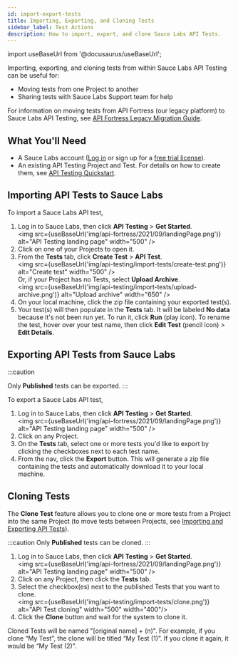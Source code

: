 ```yaml
---
id: import-export-tests
title: Importing, Exporting, and Cloning Tests
sidebar_label: Test Actions
description: How to import, export, and clone Sauce Labs API Tests.
---
```


import useBaseUrl from '@docusaurus/useBaseUrl';

Importing, exporting, and cloning tests from within Sauce Labs API Testing can be useful for:
* Moving tests from one Project to another
* Sharing tests with Sauce Labs Support team for help

For information on moving tests from API Fortress (our legacy platform) to Sauce Labs API Testing, see [API Fortress Legacy Migration Guide](/api-testing/legacy).


## What You'll Need
* A Sauce Labs account ([Log in](https://accounts.saucelabs.com/am/XUI/#login/) or sign up for a [free trial license](https://saucelabs.com/sign-up)).
* An existing API Testing Project and Test. For details on how to create them, see [API Testing Quickstart](/api-testing/quickstart/).


## Importing API Tests to Sauce Labs

To import a Sauce Labs API test,

1. Log in to Sauce Labs, then click **API Testing** > **Get Started**.<br/><img src={useBaseUrl('img/api-fortress/2021/09/landingPage.png')} alt="API Testing landing page" width="500" />
2. Click on one of your Projects to open it.
3. From the **Tests** tab, click **Create Test** > **API Test**.<br/><img src={useBaseUrl('img/api-testing/import-tests/create-test.png')} alt="Create test" width="500" /><br/>
   Or, if your Project has no Tests, select <b>Upload Archive</b>.<br/><img src={useBaseUrl('img/api-testing/import-tests/upload-archive.png')} alt="Upload archive" width="650" />
4. On your local machine, click the zip file containing your exported test(s).
5. Your test(s) will then populate in the **Tests** tab. It will be labeled **No data** because it's not been run yet. To run it, click **Run** (play icon). To rename the test, hover over your test name, then click **Edit Test** (pencil icon) > **Edit Details**.


## Exporting API Tests from Sauce Labs

:::caution

Only **Published** tests can be exported.
:::

To export a Sauce Labs API test,

1. Log in to Sauce Labs, then click **API Testing** > **Get Started**.<br/><img src={useBaseUrl('img/api-fortress/2021/09/landingPage.png')} alt="API Testing landing page" width="500" />
2. Click on any Project.
3. On the **Tests** tab, select one or more tests you'd like to export by clicking the checkboxes next to each test name.
4. From the nav, click the **Export** button. This will generate a zip file containing the tests and automatically download it to your local machine.


## Cloning Tests

The **Clone Test** feature allows you to clone one or more tests from a Project into the same Project (to move tests between Projects, see [Importing and Exporting API Tests](/api-testing/import-export-tests/)).

:::caution
Only **Published** tests can be cloned.
:::

1. Log in to Sauce Labs, then click **API Testing** > **Get Started**.<br/><img src={useBaseUrl('img/api-fortress/2021/09/landingPage.png')} alt="API Testing landing page" width="500" />
2. Click on any Project, then click the **Tests** tab.
3. Select the checkbox(es) next to the published Tests that you want to clone.<br/><img src={useBaseUrl('img/api-testing/import-tests/clone.png')} alt="API Test cloning" width="500" width="400"/>
4. Click the **Clone** button and wait for the system to clone it.

Cloned Tests will be named "[original name] + (n)". For example, if you clone “My Test”, the clone will be titled “My Test (1)”. If you clone it again, it would be “My Test (2)”.
